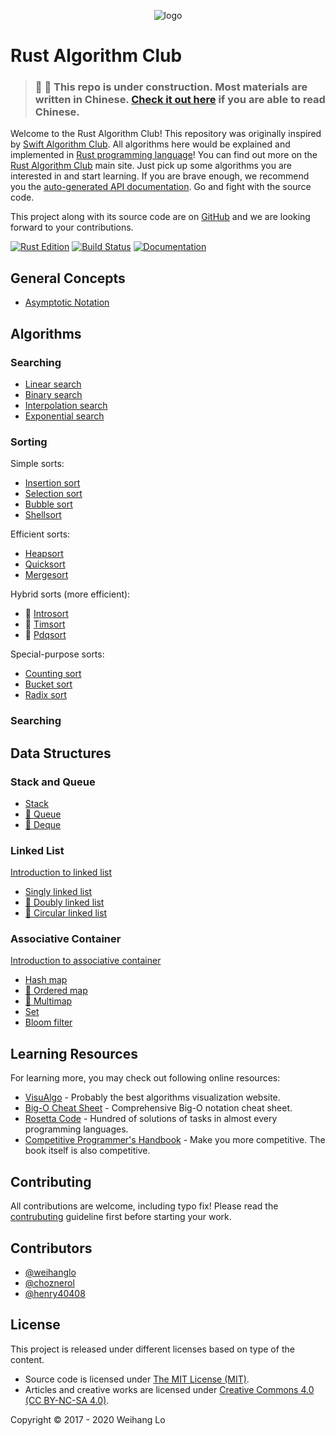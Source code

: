<p align="center">
  <img src="src/logo.svg" alt="logo">
<p>

# Rust Algorithm Club

> ### 🚧 🚧 This repo is under construction. Most materials are written in Chinese. [Check it out here](https://rust-algo.club) if you are able to read Chinese.

Welcome to the Rust Algorithm Club! This repository was originally inspired by [Swift Algorithm Club][swift-algorithm-club]. All algorithms here would be explained and implemented in [Rust programming language][rust]!
You can find out more on the [Rust Algorithm Club][main-site] main site. Just pick up some algorithms you are interested in and start learning. If you are brave enough, we recommend you the [auto-generated API documentation][generated-doc]. Go and fight with the source code.

This project along with its source code are on [GitHub][source-code] and we are looking forward to your contributions.

[![Rust Edition](https://img.shields.io/badge/Rust_Edition-2018-green.svg)][edition-guide]
[![Build Status](https://github.com/weihanglo/rust-algorithm-club/workflows/CI/badge.svg)][ci-status]
[![Documentation](https://img.shields.io/badge/doc-available-blue.svg)][generated-doc]

[swift-algorithm-club]: https://github.com/raywenderlich/swift-algorithm-club
[rust]: https://www.rust-lang.org/
[source-code]: https://github.com/weihanglo/rust-algorithm-club
[main-site]: https://rust-algo.club
[ci-status]: https://github.com/weihanglo/rust-algorithm-club/actions?query=workflow%3ACI
[generated-doc]: https://rust-algo.club/doc/rust_algorithm_club/
[edition-guide]: https://rust-lang.github.io/edition-guide/rust-2018

## General Concepts

- [Asymptotic Notation](src/concepts/asymptotic-notation)

## Algorithms

### Searching

- [Linear search](src/searching/linear_search)
- [Binary search](src/searching/binary_search)
- [Interpolation search](src/searching/interpolation_search)
- [Exponential search](src/searching/exponential_search)

### Sorting

Simple sorts:

- [Insertion sort](src/sorting/insertion_sort)
- [Selection sort](src/sorting/selection_sort)
- [Bubble sort](src/sorting/bubble_sort)
- [Shellsort](src/sorting/shellsort)

Efficient sorts:

- [Heapsort](src/sorting/heapsort)
- [Quicksort](src/sorting/quicksort)
- [Mergesort](src/sorting/mergesort)

Hybrid sorts (more efficient):

- 🚧 [Introsort](src/sorting/introsort)
- 🚧 [Timsort](src/sorting/timsort)
- 🚧 [Pdqsort](src/sorting/pdqsort)

Special-purpose sorts:

- [Counting sort](src/sorting/counting_sort)
- [Bucket sort](src/sorting/bucket_sort)
- [Radix sort](src/sorting/radix_sort)

### Searching

## Data Structures

### Stack and Queue

- [Stack](src/collections/stack)
- [🚧 Queue](src/collections/queue)
- [🚧 Deque](src/collections/deque)

### Linked List

[Introduction to linked list](src/collections/linked_list)

- [Singly linked list](src/collections/singly_linked_list)
- [🚧 Doubly linked list](src/collections/doubly_linked_list)
- [🚧 Circular linked list](src/collections/circular_linked_list)

### Associative Container

[Introduction to associative container](src/collections/associative-container)

- [Hash map](src/collections/hash_map)
- [🚧 Ordered map](src/collections/ordered_map)
- [🚧 Multimap](src/collections/multimap)
- [Set](src/collections/set)
- [Bloom filter](src/collections/bloom_filter)

## Learning Resources

For learning more, you may check out following online resources:

- [VisuAlgo](https://visualgo.net/) - Probably the best algorithms visualization website.
- [Big-O Cheat Sheet](http://bigocheatsheet.com/) - Comprehensive Big-O notation cheat sheet.
- [Rosetta Code](http://rosettacode.org) - Hundred of solutions of tasks in almost every programming languages.
- [Competitive Programmer's Handbook](https://cses.fi/book.html) - Make you more competitive. The book itself is also competitive.

## Contributing

All contributions are welcome, including typo fix! Please read the [contrubuting](CONTRIBUTING.md) guideline first before starting your work.

## Contributors

- [@weihanglo](https://github.com/weihanglo)
- [@choznerol](https://github.com/choznerol)
- [@henry40408](https://github.com/henry40408)

## License

This project is released under different licenses based on type of the content.

- Source code is licensed under [The MIT License (MIT)](LICENSE).
- Articles and creative works are licensed under [Creative Commons 4.0 (CC BY-NC-SA 4.0)](https://creativecommons.org/licenses/by-nc-sa/4.0/).

Copyright © 2017 - 2020 Weihang Lo
